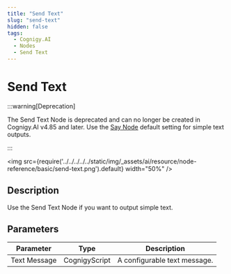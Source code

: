```yaml
---
title: "Send Text" 
slug: "send-text" 
hidden: false 
tags:
  - Cognigy.AI
  - Nodes
  - Send Text
---
```


# Send Text

:::warning[Deprecation]

  The Send Text Node is deprecated and can no longer be created in Cognigy.AI v4.85 and later. Use the [Say Node](say.md) default setting for simple text outputs.

:::

<img src={require('../../../../../static/img/_assets/ai/resource/node-reference/basic/send-text.png').default} width="50%" />

## Description

Use the Send Text Node if you want to output simple text. 

## Parameters

| Parameter    | Type          | Description                  |
|--------------|---------------|------------------------------|
| Text Message | CognigyScript | A configurable text message. |

